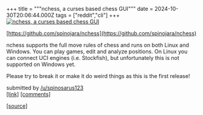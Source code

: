 +++
title = """nchess, a curses based chess GUI"""
date = 2024-10-30T20:06:44.000Z
tags = ["reddit","cli"]
+++
[![nchess, a curses based chess GUI](https://preview.redd.it/gh3okeg6ayxd1.jpeg?width=640&crop=smart&auto=webp&s=ba23272a988b2169563e38b4ee7ef47c7a183b9a "nchess, a curses based chess GUI")](https://www.reddit.com/r/commandline/comments/1gfvx6k/nchess_a_curses_based_chess_gui/)

[https://github.com/spinojara/nchess](https://github.com/spinojara/nchess)

nchess supports the full move rules of chess and runs on both Linux and Windows. You can play games, edit and analyze positions. On Linux you can connect UCI engines (i.e. Stockfish), but unfortunately this is not supported on Windows yet.

Please try to break it or make it do weird things as this is the first release!

submitted by [/u/spinosarus123](https://www.reddit.com/user/spinosarus123)  
[\[link\]](https://i.redd.it/gh3okeg6ayxd1.jpeg) [\[comments\]](https://www.reddit.com/r/commandline/comments/1gfvx6k/nchess_a_curses_based_chess_gui/)

[[source]](https://www.reddit.com/r/commandline/comments/1gfvx6k/nchess_a_curses_based_chess_gui/)
